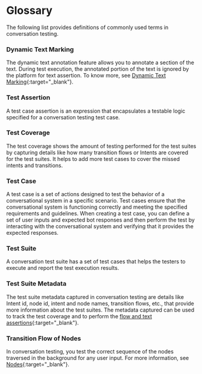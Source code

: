 # Glossary

The following list provides definitions of commonly used terms in conversation testing.


### Dynamic Text Marking

The dynamic text annotation feature allows you to annotate a section of the text. During test execution, the annotated portion of the text is ignored by the platform for text assertion. To know more, see [Dynamic Text Marking](../test-case-assertion/#dynamic-text-marking){:target="_blank"}.


### Test Assertion

A test case assertion is an expression that encapsulates a testable logic specified for a conversation testing test case.


### Test Coverage

The test coverage shows the amount of testing performed for the test suites by capturing details like how many transition flows or Intents are covered for the test suites. It helps to add more test cases to cover the missed intents and transitions.


### Test Case

A test case is a set of actions designed to test the behavior of a conversational system in a specific scenario. Test cases ensure that the conversational system is functioning correctly and meeting the specified requirements and guidelines. When creating a test case, you can define a set of user inputs and expected bot responses and then perform the test by interacting with the conversational system and verifying that it provides the expected responses.


### Test Suite

A conversation test suite has a set of test cases that helps the testers to execute and report the test execution results.


### Test Suite Metadata

The test suite metadata captured in conversation testing are details like Intent id, node id, intent and node names, transition flows, etc., that provide more information about the test suites. The metadata captured can be used to track the test coverage and to perform the [flow and text assertions](../test-case-assertion/#types-of-assertions){:target="_blank"}.


### Transition Flow of Nodes

In conversation testing, you test the correct sequence of the nodes traversed in the background for any user input. For more information, see [Nodes](https://developer.kore.ai/docs/bots/bot-builder-tool/dialog-task/nodes-transitions/){:target="_blank"}.
